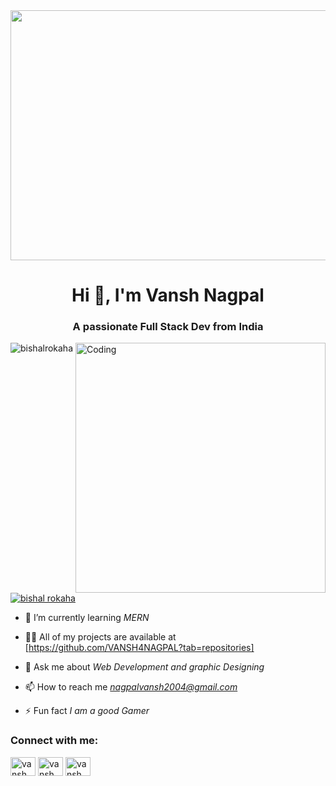 <img src="https://w.wallhaven.cc/full/6k/wallhaven-6k86y6.png" height = "400" width = "1280" >
  <h1 align="center">Hi 👋, I'm Vansh Nagpal</h1>
<h3 align="center">A passionate Full Stack Dev from India </h3>
<img align="right" alt="Coding" width="400" src="https://raw.githubusercontent.com/TheDudeThatCode/TheDudeThatCode/master/Assets/Developer.gif">

<p align="left"> <img src="https://komarev.com/ghpvc/?username=bishalrokaha&label=Profile%20views&color=0e75b6&style=flat" alt="bishalrokaha" /> </p>


<p align="left"> <a href="https://twitter.com/bishal rokaha" target="blank"><img src="https://img.shields.io/twitter/follow/bishal rokaha?logo=twitter&style=for-the-badge" alt="bishal rokaha" /></a> </p>

- 🌱 I’m currently learning *MERN*

- 👨‍💻 All of my projects are available at [https://github.com/VANSH4NAGPAL?tab=repositories]

- 💬 Ask me about *Web Development and graphic Designing*

- 📫 How to reach me *nagpalvansh2004@gmail.com*

- ⚡ Fun fact *I am a good Gamer*

<h3 align="left">Connect with me:</h3>
<p align="left">
<a href="https://x.com/VanshNOkL̥" target="blank"><img align="center" src="https://raw.githubusercontent.com/rahuldkjain/github-profile-readme-generator/master/src/images/icons/Social/twitter.svg" alt="vansh_nagpal" height="30" width="40" /></a>
<a href="https://www.linkedin.com/in/vansh-nagpal/" target="blank"><img align="center" src="https://raw.githubusercontent.com/rahuldkjain/github-profile-readme-generator/master/src/images/icons/Social/linked-in-alt.svg" alt="vansh_nagpal" height="30" width="40" /></a>
<a href="https://www.instagram.com/nagpal__vansh/" target="blank"><img align="center" src="https://raw.githubusercontent.com/rahuldkjain/github-profile-readme-generator/master/src/images/icons/Social/instagram.svg" alt="vansh_nagpal" height="30" width="40" /></a>
</p>
